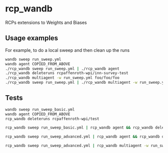 # rcp_wandb
RCPs extensions to Weights and Biases

## Usage examples

For example, to do a local sweep and then clean up the runs
```bash
wandb sweep run_sweep.yml 
wandb agent COPIED_FROM_ABOVE
./rcp_wandb sweep run_sweep.yml | ./rcp_wandb agent
./rcp_wandb deleteruns rcpaffenroth-wpi/inn-survey-test
./rcp_wandb multiagent -w run_sweep.yml foo/foo/foo
./rcp_wandb sweep run_sweep.yml | ./rcp_wandb multiagent -w run_sweep.yml
```

## Tests

```bash
wandb sweep run_sweep_basic.yml 
wandb agent COPIED_FROM_ABOVE
rcp_wandb deleteruns rcpaffenroth-wpi/test
```

```bash
rcp_wandb sweep run_sweep_basic.yml | rcp_wandb agent && rcp_wandb deleteruns -y rcpaffenroth-wpi/test
```

```bash
rcp_wandb sweep run_sweep_advanced.yml | rcp_wandb agent && rcp_wandb deleteruns -y rcpaffenroth-wpi/test
```

```bash
rcp_wandb sweep run_sweep_advanced.yml | rcp_wandb multiagent -w run_sweep_advanced.yml && rcp_wandb deleteruns -y rcpaffenroth-wpi/test
```